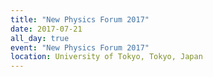 ```yaml
---
title: "New Physics Forum 2017"
date: 2017-07-21
all_day: true
event: "New Physics Forum 2017"
location: University of Tokyo, Tokyo, Japan
---
```


